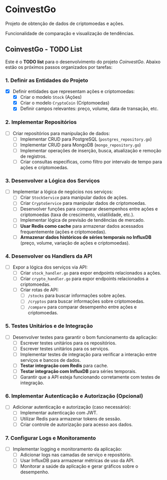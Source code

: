 # CoinvestGo

Projeto de obtenção de dados de criptomoedas e ações.

Funcionalidade de comparação e visualização de tendências.

## CoinvestGo - TODO List

Este é o **TODO list** para o desenvolvimento do projeto *CoinvestGo*. Abaixo estão os próximos passos organizados por tarefas:

### 1. Definir as Entidades do Projeto

- [x] Definir entidades que representam ações e criptomoedas:
  - [x] Criar o modelo `Stock` (Ações)
  - [x] Criar o modelo `CryptoCoin` (Criptomoedas)
  - [x] Definir campos relevantes: preço, volume, data de transação, etc.

### 2. Implementar Repositórios

- [ ] Criar repositórios para manipulação de dados:
  - [ ] Implementar CRUD para PostgreSQL (`postgres_repository.go`)
  - [ ] Implementar CRUD para MongoDB (`mongo_repository.go`)
  - [ ] Implementar operações de inserção, busca, atualização e remoção de registros.
  - [ ] Criar consultas específicas, como filtro por intervalo de tempo para ações e criptomoedas.

### 3. Desenvolver a Lógica dos Serviços

- [ ] Implementar a lógica de negócios nos serviços:
  - [ ] Criar `StockService` para manipular dados de ações.
  - [ ] Criar `CryptoService` para manipular dados de criptomoedas.
  - [ ] Desenvolver funções para comparar desempenhos entre ações e criptomoedas (taxa de crescimento, volatilidade, etc.).
  - [ ] Implementar lógica de previsão de tendências de mercado.
  - [ ] **Usar Redis como cache** para armazenar dados acessados frequentemente (ações e criptomoedas).
  - [ ] **Armazenar dados históricos de séries temporais no InfluxDB** (preço, volume, variação de ações e criptomoedas).

### 4. Desenvolver os Handlers da API

- [ ] Expor a lógica dos serviços via API:
  - [ ] Criar `stock_handler.go` para expor endpoints relacionados a ações.
  - [ ] Criar `crypto_handler.go` para expor endpoints relacionados a criptomoedas.
  - [ ] Criar rotas de API:
    - [ ] `/stocks` para buscar informações sobre ações.
    - [ ] `/cryptos` para buscar informações sobre criptomoedas.
    - [ ] `/compare` para comparar desempenho entre ações e criptomoedas.

### 5. Testes Unitários e de Integração

- [ ] Desenvolver testes para garantir o bom funcionamento da aplicação:
  - [ ] Escrever testes unitários para os repositórios.
  - [ ] Escrever testes unitários para os serviços.
  - [ ] Implementar testes de integração para verificar a interação entre serviços e bancos de dados.
  - [ ] **Testar integração com Redis** para cache.
  - [ ] **Testar integração com InfluxDB** para séries temporais.
  - [ ] Garantir que a API esteja funcionando corretamente com testes de integração.

### 6. Implementar Autenticação e Autorização (Opcional)

- [ ] Adicionar autenticação e autorização (caso necessário):
  - [ ] Implementar autenticação com JWT.
  - [ ] Utilizar Redis para armazenar tokens de sessão.
  - [ ] Criar controle de autorização para acesso aos dados.

### 7. Configurar Logs e Monitoramento

- [ ] Implementar logging e monitoramento da aplicação:
  - [ ] Adicionar logs nas camadas de serviço e repositório.
  - [ ] Usar InfluxDB para armazenar métricas de uso da API.
  - [ ] Monitorar a saúde da aplicação e gerar gráficos sobre o desempenho.
